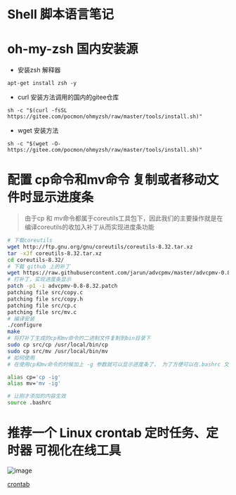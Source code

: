 # Shell 脚本语言笔记

# oh-my-zsh 国内安装源

- 安装zsh 解释器

`apt-get install zsh -y`

- curl 安装方法调用的国内的gitee仓库

`sh -c "$(curl -fsSL https://gitee.com/pocmon/ohmyzsh/raw/master/tools/install.sh)"`

- wget 安装方法

`sh -c "$(wget -O- https://gitee.com/pocmon/ohmyzsh/raw/master/tools/install.sh)"`

# 配置 cp命令和mv命令 复制或者移动文件时显示进度条

> 由于cp 和 mv命令都属于coreutils工具包下，因此我们的主要操作就是在编译coreutils的收加入补丁从而实现进度条功能

```bash
# 下载coreutils
wget http://ftp.gnu.org/gnu/coreutils/coreutils-8.32.tar.xz
tar -xJf coreutils-8.32.tar.xz
cd coreutils-8.32/
# 下载 github 上的补丁
wget https://raw.githubusercontent.com/jarun/advcpmv/master/advcpmv-0.8-8.32.patch
# 打补丁，实现进度条显示
patch -p1 -i advcpmv-0.8-8.32.patch
patching file src/copy.c
patching file src/copy.h
patching file src/cp.c
patching file src/mv.c
# 编译安装
./configure
make
# 将打补丁生成的cp和mv命令的二进制文件复制到bin目录下
sudo cp src/cp /usr/local/bin/cp
sudo cp src/mv /usr/local/bin/mv
# 如何使用
# 在使用cp和mv命令的时候加上 -g 参数就可以显示进度条了， 为了方便可以在.bashrc 文件中设置alias

alias cp='cp -ig'
alias mv='mv -ig'

# 让刚才添加的内容生效
source .bashrc
```

# 推荐一个 Linux crontab 定时任务、定时器 可视化在线工具

![image](https://user-images.githubusercontent.com/65467296/180168222-d9a731dd-895e-4d2f-88c2-58ecff1d1091.png)

[crontab](https://toolhut.cn/tools/crontab)
